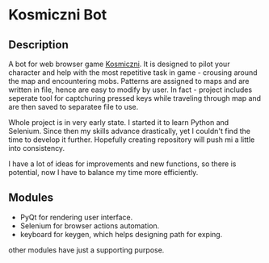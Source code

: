 # Kosmiczni Bot

## Description

A bot for web browser game [Kosmiczni](https://kosmiczni.pl/). It is designed to pilot your character and help with the most repetitive task in game - crousing around the map and encountering mobs. Patterns are assigned to maps and are written in file, hence are easy to modify by user. In fact - project includes seperate tool for captchuring pressed keys while traveling through map and are then saved to separatee file to use.

Whole project is in very early state. I started it to learn Python and Selenium. Since then my skills advance drastically, yet I couldn't find the time to develop it further. Hopefully creating repository will push mi a little into consistency.

I have a lot of ideas for improvements and new functions, so there is potential, now I have to balance my time more efficiently.

## Modules 

- PyQt for rendering user interface.
- Selenium for browser actions automation.
- keyboard for keygen, which helps designing path for exping.

other modules have just a supporting purpose.
